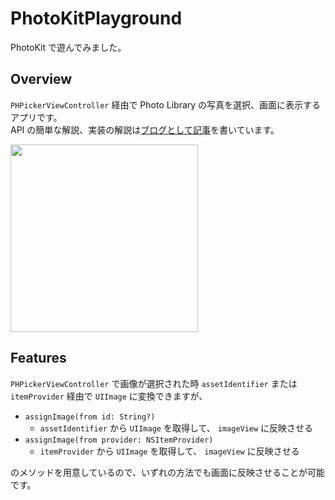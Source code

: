 # PhotoKitPlayground

PhotoKit で遊んでみました。

## Overview

`PHPickerViewController` 経由で Photo Library の写真を選択、画面に表示するアプリです。  
API の簡単な解説、実装の解説は[ブログとして記事](https://daichidaiji.com/photokit-playground/)を書いています。

<img width="300" src="https://user-images.githubusercontent.com/31601805/111728455-4351fb80-88b0-11eb-8b8d-b00a5448a591.gif">

## Features

`PHPickerViewController` で画像が選択された時 `assetIdentifier` または `itemProvider` 経由で `UIImage` に変換できますが、

- `assignImage(from id: String?)`
  - `assetIdentifier` から `UIImage` を取得して、 `imageView` に反映させる
- `assignImage(from provider: NSItemProvider)`
  - `itemProvider` から `UIImage` を取得して、 `imageView` に反映させる

のメソッドを用意しているので、いずれの方法でも画面に反映させることが可能です。

